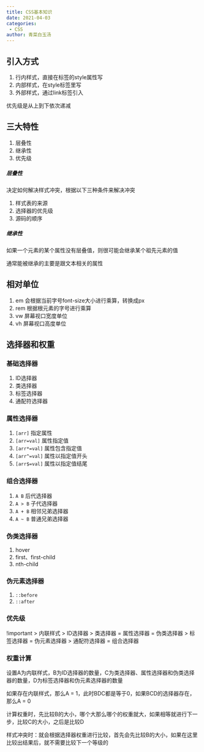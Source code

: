 ```yaml
---
title: CSS基本知识
date: 2021-04-03
categories:
 - CSS
author: 青菜白玉汤
---
```

## 引入方式
1. 行内样式，直接在标签的style属性写
2. 内部样式，在style标签里写
3. 外部样式，通过link标签引入

优先级是从上到下依次递减

## 三大特性
1. 层叠性
2. 继承性
3. 优先级

##### 层叠性
决定如何解决样式冲突，根据以下三种条件来解决冲突
1. 样式表的来源
2. 选择器的优先级
3. 源码的顺序

##### 继承性
如果一个元素的某个属性没有层叠值，则很可能会继承某个祖先元素的值

通常能被继承的主要是跟文本相关的属性

## 相对单位
1. em 会根据当前字号font-size大小进行乘算，转换成px
2. rem 根据根元素的字号进行乘算
3. vw 屏幕视口宽度单位
4. vh 屏幕视口高度单位

## 选择器和权重

### 基础选择器

1. ID选择器
2. 类选择器
3. 标签选择器
4. 通配符选择器

### 属性选择器

1. `[arr]` 指定属性
2. `[arr=val]` 属性指定值
3. `[arr*=val]` 属性包含指定值
4. `[arr^=val]` 属性以指定值开头
5. `[arr$=val]` 属性以指定值结尾

### 组合选择器

1. `A B`  后代选择器
2. `A > B` 子代选择器
3. `A + B` 相邻兄弟选择器
4. `A ~ B` 普通兄弟选择器

### 伪类选择器
1. hover
2. first、first-child
3. nth-child

### 伪元素选择器

1. `::before`
2. `::after`


### 优先级

!important > 内联样式 > ID选择器 > 类选择器 = 属性选择器 = 伪类选择器 > 标签选择器 = 伪元素选择器 > 通配符选择器 = 组合选择器


### 权重计算
设置A为内联样式，B为ID选择器的数量，C为类选择器、属性选择器和伪类选择器的数量，D为标签选择器和伪元素选择器的数量

如果存在内联样式，那么A = 1，此时BDC都是等于0，如果BCD的选择器存在，那么A = 0

计算权重时，先比较B的大小，哪个大那么哪个的权重就大，如果相等就进行下一步，比较C的大小，之后是比较D

样式冲突时：就会根据选择器权重进行比较，首先会先比较B的大小，如果在这里比较出结果后，就不需要比较下一个等级的
